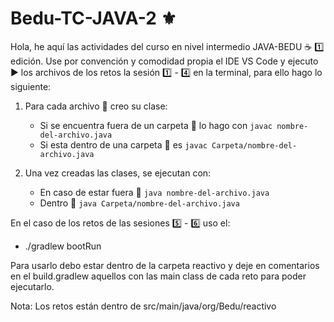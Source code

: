 # Bedu-TC-JAVA-2 ⚜️

Hola, he aquí las actividades del curso en nivel intermedio JAVA-BEDU ☕ :one: edición. 
Use por convención y comodidad propia el IDE VS Code y ejecuto ▶️ los archivos de los retos la sesión :one: - 4️⃣ en la terminal, para ello hago lo siguiente: 

1. Para cada archivo 📄 creo su clase:  
    - Si se encuentra fuera de un carpeta 📂 lo hago con ```javac nombre-del-archivo.java``` 
    - Si esta dentro de una carpeta 📂 es ```javac Carpeta/nombre-del-archivo.java```
    
2. Una vez creadas las clases, se ejecutan con: 
    - En caso de estar fuera 📂 ```java nombre-del-archivo.java```
    - Dentro 📂 ```java Carpeta/nombre-del-archivo.java``` 

En el caso de los retos de las sesiones 5️⃣ - 6️⃣ uso el: 

- ./gradlew bootRun

Para usarlo debo estar dentro de la carpeta reactivo y deje en comentarios en el build.gradlew aquellos con las main class de cada reto para poder ejecutarlo. 

Nota: Los retos están dentro de src/main/java/org/Bedu/reactivo 
